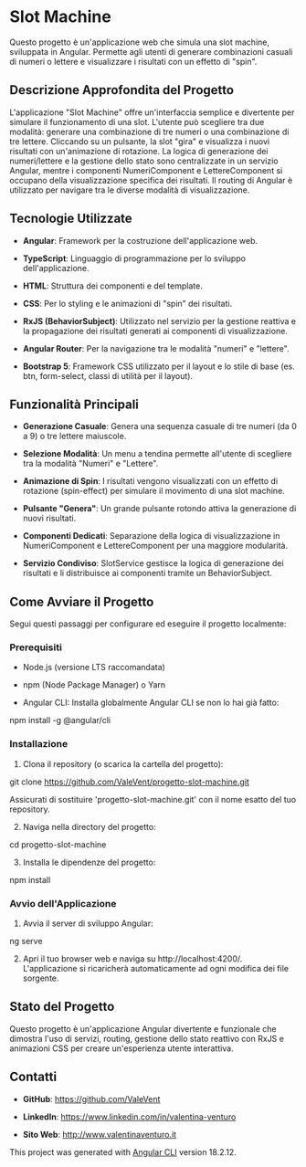# Slot Machine

Questo progetto è un'applicazione web che simula una slot machine, sviluppata in Angular. Permette agli utenti di generare combinazioni casuali di numeri o lettere e visualizzare i risultati con un effetto di "spin".

## Descrizione Approfondita del Progetto

L'applicazione "Slot Machine" offre un'interfaccia semplice e divertente per simulare il funzionamento di una slot. L'utente può scegliere tra due modalità: generare una combinazione di tre numeri o una combinazione di tre lettere. Cliccando su un pulsante, la slot "gira" e visualizza i nuovi risultati con un'animazione di rotazione. La logica di generazione dei numeri/lettere e la gestione dello stato sono centralizzate in un servizio Angular, mentre i componenti NumeriComponent e LettereComponent si occupano della visualizzazione specifica dei risultati. Il routing di Angular è utilizzato per navigare tra le diverse modalità di visualizzazione.


## Tecnologie Utilizzate

- **Angular**: Framework per la costruzione dell'applicazione web.

- **TypeScript**: Linguaggio di programmazione per lo sviluppo dell'applicazione.

- **HTML**: Struttura dei componenti e del template.

- **CSS**: Per lo styling e le animazioni di "spin" dei risultati.

- **RxJS (BehaviorSubject)**: Utilizzato nel servizio per la gestione reattiva e la propagazione dei risultati generati ai componenti di visualizzazione.

- **Angular Router**: Per la navigazione tra le modalità "numeri" e "lettere".

- **Bootstrap 5**: Framework CSS utilizzato per il layout e lo stile di base (es. btn, form-select, classi di utilità per il layout).


## Funzionalità Principali

- **Generazione Casuale**: Genera una sequenza casuale di tre numeri (da 0 a 9) o tre lettere maiuscole.

- **Selezione Modalità**: Un menu a tendina permette all'utente di scegliere tra la modalità "Numeri" e "Lettere".

- **Animazione di Spin**: I risultati vengono visualizzati con un effetto di rotazione (spin-effect) per simulare il movimento di una slot machine.

- **Pulsante "Genera"**: Un grande pulsante rotondo attiva la generazione di nuovi risultati.

- **Componenti Dedicati**: Separazione della logica di visualizzazione in NumeriComponent e LettereComponent per una maggiore modularità.

- **Servizio Condiviso**: SlotService gestisce la logica di generazione dei risultati e li distribuisce ai componenti tramite un BehaviorSubject.


## Come Avviare il Progetto

Segui questi passaggi per configurare ed eseguire il progetto localmente:


### Prerequisiti

- Node.js (versione LTS raccomandata)

- npm (Node Package Manager) o Yarn

- Angular CLI: Installa globalmente Angular CLI se non lo hai già fatto:

npm install -g @angular/cli


### Installazione

1. Clona il repository (o scarica la cartella del progetto):

git clone https://github.com/ValeVent/progetto-slot-machine.git

Assicurati di sostituire 'progetto-slot-machine.git' con il nome esatto del tuo repository.

2. Naviga nella directory del progetto:

cd progetto-slot-machine

3. Installa le dipendenze del progetto:

npm install


### Avvio dell'Applicazione

1. Avvia il server di sviluppo Angular:

ng serve

2. Apri il tuo browser web e naviga su http://localhost:4200/. L'applicazione si ricaricherà automaticamente ad ogni modifica dei file sorgente.


## Stato del Progetto

Questo progetto è un'applicazione Angular divertente e funzionale che dimostra l'uso di servizi, routing, gestione dello stato reattivo con RxJS e animazioni CSS per creare un'esperienza utente interattiva.


## Contatti

- **GitHub**: https://github.com/ValeVent

- **LinkedIn**: https://www.linkedin.com/in/valentina-venturo

- **Sito Web**: http://www.valentinaventuro.it


This project was generated with [Angular CLI](https://github.com/angular/angular-cli) version 18.2.12.

